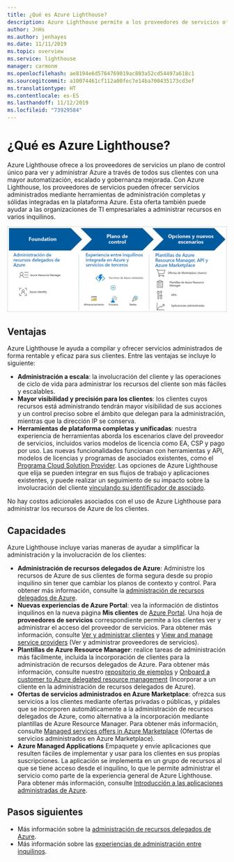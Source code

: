 ```yaml
---
title: ¿Qué es Azure Lighthouse?
description: Azure Lighthouse permite a los proveedores de servicios ofrecer servicios administrados para sus clientes con mayor automatización y eficacia a escala.
author: JnHs
ms.author: jenhayes
ms.date: 11/11/2019
ms.topic: overview
ms.service: lighthouse
manager: carmonm
ms.openlocfilehash: ae8194e6d5764769019ac803a52cd54497a618c1
ms.sourcegitcommit: a10074461cf112a00fec7e14ba700435173cd3ef
ms.translationtype: HT
ms.contentlocale: es-ES
ms.lasthandoff: 11/12/2019
ms.locfileid: "73929584"
---
```

# <a name="what-is-azure-lighthouse"></a>¿Qué es Azure Lighthouse?

Azure Lighthouse ofrece a los proveedores de servicios un plano de control único para ver y administrar Azure a través de todos sus clientes con una mayor automatización, escalado y gobernanza mejorada. Con Azure Lighthouse, los proveedores de servicios pueden ofrecer servicios administrados mediante herramientas de administración completas y sólidas integradas en la plataforma Azure. Esta oferta también puede ayudar a las organizaciones de TI empresariales a administrar recursos en varios inquilinos.

![Diagrama de información general de Azure Lighthouse](media/azure-lighthouse-overview.jpg)

## <a name="benefits"></a>Ventajas

Azure Lighthouse le ayuda a compilar y ofrecer servicios administrados de forma rentable y eficaz para sus clientes. Entre las ventajas se incluye lo siguiente:

- **Administración a escala**: la involucración del cliente y las operaciones de ciclo de vida para administrar los recursos del cliente son más fáciles y escalables.
- **Mayor visibilidad y precisión para los clientes**: los clientes cuyos recursos está administrando tendrán mayor visibilidad de sus acciones y un control preciso sobre el ámbito que delegan para la administración, mientras que la dirección IP se conserva.
- **Herramientas de plataforma completas y unificadas**: nuestra experiencia de herramientas aborda los escenarios clave del proveedor de servicios, incluidos varios modelos de licencia como EA, CSP y pago por uso. Las nuevas funcionalidades funcionan con herramientas y API, modelos de licencias y programas de asociados existentes, como el [Programa Cloud Solution Provider](https://docs.microsoft.com/partner-center/csp-overview). Las opciones de Azure Lighthouse que elija se pueden integrar en sus flujos de trabajo y aplicaciones existentes, y puede realizar un seguimiento de su impacto sobre la involucración del cliente [vinculando su identificador de asociado](https://docs.microsoft.com/azure/billing/billing-partner-admin-link-started).

No hay costos adicionales asociados con el uso de Azure Lighthouse para administrar los recursos de Azure de los clientes.

## <a name="capabilities"></a>Capacidades

Azure Lighthouse incluye varias maneras de ayudar a simplificar la administración y la involucración de los clientes:

- **Administración de recursos delegados de Azure**: Administre los recursos de Azure de sus clientes de forma segura desde su propio inquilino sin tener que cambiar los planos de contexto y control. Para obtener más información, consulte la [administración de recursos delegados de Azure](./concepts/azure-delegated-resource-management.md).
- **Nuevas experiencias de Azure Portal**: vea la información de distintos inquilinos en la nueva página **Mis clientes** de [Azure Portal](https://portal.azure.com). Una hoja de **proveedores de servicios** correspondiente permite a los clientes ver y administrar el acceso del proveedor de servicios. Para obtener más información, consulte [Ver y administrar clientes](./how-to/view-manage-customers.md) y [View and manage service providers](./how-to/view-manage-service-providers.md) (Ver y administrar proveedores de servicios).
- **Plantillas de Azure Resource Manager**: realice tareas de administración más fácilmente, incluida la incorporación de clientes para la administración de recursos delegados de Azure. Para obtener más información, consulte nuestro [repositorio de ejemplos](https://github.com/Azure/Azure-Lighthouse-samples/tree/master/Azure-Delegated-Resource-Management/templates) y [Onboard a customer to Azure delegated resource management](how-to/onboard-customer.md) (Incorporar a un cliente en la administración de recursos delegados de Azure).
- **Ofertas de servicios administrados en Azure Marketplace**: ofrezca sus servicios a los clientes mediante ofertas privadas o públicas, y pídales que se incorporen automáticamente a la administración de recursos delegados de Azure, como alternativa a la incorporación mediante plantillas de Azure Resource Manager. Para obtener más información, consulte [Managed services offers in Azure Marketplace](./concepts/managed-services-offers.md) (Ofertas de servicios administrados en Azure Marketplace).
- **Azure Managed Applications** Empaquete y envíe aplicaciones que resulten fáciles de implementar y usar para los clientes en sus propias suscripciones. La aplicación se implementa en un grupo de recursos al que se tiene acceso desde el inquilino, lo que le permite administrar el servicio como parte de la experiencia general de Azure Lighthouse. Para obtener más información, consulte [Introducción a las aplicaciones administradas de Azure](https://docs.microsoft.com/azure/managed-applications/overview).

## <a name="next-steps"></a>Pasos siguientes

- Más información sobre la [administración de recursos delegados de Azure](concepts/azure-delegated-resource-management.md).
- Más información sobre las [experiencias de administración entre inquilinos](concepts/cross-tenant-management-experience.md).
